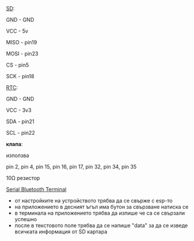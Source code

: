 [SD](https://github.com/nhatuan84/esp32-micro-sdcard):
 
  GND - GND
  
  VCC - 5v
  
  MISO - pin19
  
  MOSI - pin23
  
  CS - pin5
  
  SCK - pin18


[RTC](https://www.arduinolibraries.info/libraries/rt-clib):

GND - GND

VCC - 3v3

SDA - pin21

SCL - pin22

**клапа**:

използва 

pin 2, pin 4, pin 15, pin 16, pin 17, pin 32, pin 34, pin 35

10Ω резистор

[Serial Bluetooth Terminal](https://play.google.com/store/apps/details?id=de.kai_morich.serial_bluetooth_terminal&hl=en&gl=US)
- от настройките на устройството трябва да се свърже с esp-то
- на приложението в десният ъгъл има бутон за свързване натиска се
- в терминала на приложението трябва да изпише че са се свързали успешно
- после в текстовото поле трябва да се напише "data" за да се изведе всичката информация от SD картара
